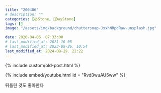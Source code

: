 ```yaml
---
title: "200406"
# description: ""
categories: [🪨Stone, 🌱DayStone]
tags: []
image: "/assets/img/background/chuttersnap-JxxhNRpdRaw-unsplash.jpg"

date: 2020-04-06. 07:33:00
# last_modified_at: 2021-10-05
# last_modified_at: 2023-08-26. 10:54
last_modified_at: 2024-08-29. 22:22
---
```


{% include custom/old-post.html %}

{% include embed/youtube.html id = "Rvd3wuAU5ww" %}

뒤틀린 것도 좋아한다  
